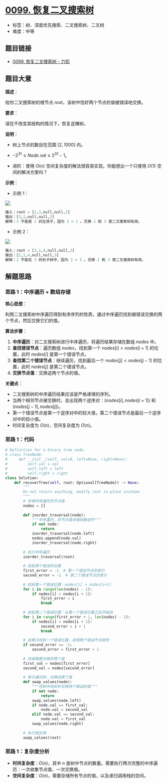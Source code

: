 # [0099. 恢复二叉搜索树](https://leetcode.cn/problems/recover-binary-search-tree/)

- 标签：树、深度优先搜索、二叉搜索树、二叉树
- 难度：中等

## 题目链接

- [0099. 恢复二叉搜索树 - 力扣](https://leetcode.cn/problems/recover-binary-search-tree/)

## 题目大意

**描述**：

给你二叉搜索树的根节点 $root$，该树中恰好两个节点的值被错误地交换。

**要求**：

请在不改变其结构的情况下，恢复这棵树。

**说明**：

- 树上节点的数目在范围 $[2, 1000]$ 内。
- $-2^{31} \le Node.val \le 2^{31} - 1$。

- 进阶：使用 $O(n)$ 空间复杂度的解法很容易实现。你能想出一个只使用 $O(1)$ 空间的解决方案吗？

**示例**：

- 示例 1：

![](https://assets.leetcode.com/uploads/2020/10/28/recover1.jpg)

```python
输入：root = [1,3,null,null,2]
输出：[3,1,null,null,2]
解释：3 不能是 1 的左孩子，因为 3 > 1 。交换 1 和 3 使二叉搜索树有效。
```

- 示例 2：

![](https://assets.leetcode.com/uploads/2020/10/28/recover2.jpg)

```python
输入：root = [3,1,4,null,null,2]
输出：[2,1,4,null,null,3]
解释：2 不能在 3 的右子树中，因为 2 < 3 。交换 2 和 3 使二叉搜索树有效。
```

## 解题思路

### 思路 1：中序遍历 + 数组存储

**核心思想**：

利用二叉搜索树中序遍历得到有序序列的性质，通过中序遍历找到被错误交换的两个节点，然后交换它们的值。

**算法步骤**：

1. **中序遍历**：对二叉搜索树进行中序遍历，将遍历结果存储在数组 $nodes$ 中。
2. **查找错误节点**：遍历数组 $nodes$，找到第一个 $nodes[i] > nodes[i+1]$ 的位置，此时 $nodes[i]$ 是第一个错误节点。
3. **查找第二个错误节点**：继续遍历，找到最后一个 $nodes[j] < nodes[j-1]$ 的位置，此时 $nodes[j]$ 是第二个错误节点。
4. **交换节点值**：交换这两个节点的值。

**关键点**：

- 二叉搜索树的中序遍历结果应该是严格递增的序列。
- 当两个相邻节点被交换时，会出现两个逆序对：$(nodes[i], nodes[i+1])$ 和 $(nodes[j-1], nodes[j])$。
- 第一个错误节点是第一个逆序对中的较大值，第二个错误节点是最后一个逆序对中的较小值。
- 时间复杂度为 $O(n)$，空间复杂度为 $O(n)$。

### 思路 1：代码

```python
# Definition for a binary tree node.
# class TreeNode:
#     def __init__(self, val=0, left=None, right=None):
#         self.val = val
#         self.left = left
#         self.right = right
class Solution:
    def recoverTree(self, root: Optional[TreeNode]) -> None:
        """
        Do not return anything, modify root in-place instead.
        """
        # 存储中序遍历的节点值
        nodes = []
        
        def inorder_traversal(node):
            """中序遍历，将节点值存储到数组中"""
            if not node:
                return
            inorder_traversal(node.left)
            nodes.append(node.val)
            inorder_traversal(node.right)
        
        # 执行中序遍历
        inorder_traversal(root)
        
        # 找到两个错误的位置
        first_error = -1  # 第一个错误节点的索引
        second_error = -1  # 第二个错误节点的索引
        
        # 找到第一个错误位置：nodes[i] > nodes[i+1]
        for i in range(len(nodes) - 1):
            if nodes[i] > nodes[i + 1]:
                first_error = i
                break
        
        # 找到第二个错误位置：从第一个错误位置之后开始找
        for i in range(first_error + 1, len(nodes) - 1):
            if nodes[i] > nodes[i + 1]:
                second_error = i + 1
                break
        
        # 如果只找到一个错误位置，说明两个错误节点相邻
        if second_error == -1:
            second_error = first_error + 1
        
        # 存储需要交换的两个值
        first_val = nodes[first_error]
        second_val = nodes[second_error]
        
        # 再次遍历树，交换这两个值
        def swap_values(node):
            """在树中找到并交换两个错误的值"""
            if not node:
                return
            swap_values(node.left)
            if node.val == first_val:
                node.val = second_val
            elif node.val == second_val:
                node.val = first_val
            swap_values(node.right)
        
        # 执行值交换
        swap_values(root)
```

### 思路 1：复杂度分析

- **时间复杂度**：$O(n)$，其中 $n$ 是树中节点的数量。需要执行两次完整的中序遍历：一次收集节点值，一次交换值。
- **空间复杂度**：$O(n)$，需要存储所有节点的值，以及递归调用栈的空间。

